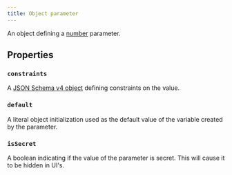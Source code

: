 ```yaml
---
title: Object parameter
---
```


An object defining a [number](../../types/number.md) parameter.

## Properties

### `constraints`

A [JSON Schema v4 object](https://tools.ietf.org/html/draft-wright-json-schema-00) defining constraints on the value.

### `default`

A literal object initialization used as the default value of the variable created by the parameter.

### `isSecret`

A boolean indicating if the value of the parameter is secret. This will cause it to be hidden in UI's. 
